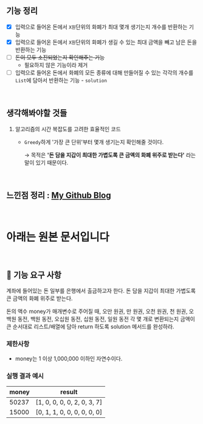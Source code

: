## 기능 정리

- [x] 입력으로 들어온 돈에서 `X원`단위의 화폐가 최대 몇개 생기는지 개수를 반환하는 기능
- [x] 입력으로 들어온 돈에서 `X원`단위의 화폐가 생길 수 있는 최대 금액을 빼고 남은 돈을 반환하는 기능
- [ ] ~~돈이 모두 소진되었는지 확인해주는 기능~~
  - 필요하지 않은 기능이라 제거
- [ ] 입력으로 들어온 돈에서 화폐의 모든 종류에 대해 만들어질 수 있는 각각의 개수를 `List`에 담아서 반환하는 기능 - `solution`

<br>

## 생각해봐야할 것들

1. 알고리즘의 시간 복잡도를 고려한 효율적인 코드

   - `Greedy`하게 '가장 큰 단위'부터 몇개 생기는지 확인해줄 것이다.

     → 목적은 **'돈 담을 지갑이 최대한 가볍도록 큰 금액의 화폐 위주로 받는다'** 라는 말이 있기 때문이다.

<br>

## 느낀점 정리 : [My Github Blog](https://xi-jjun.github.io/2022-10-26/wootecoBackendFirstWeek)

<br>

# 아래는 원본 문서입니다

<br>

## 🚀 기능 요구 사항

계좌에 들어있는 돈 일부를 은행에서 출금하고자 한다. 돈 담을 지갑이 최대한 가볍도록 큰 금액의 화폐 위주로 받는다.

돈의 액수 money가 매개변수로 주어질 때, 오만 원권, 만 원권, 오천 원권, 천 원권, 오백원 동전, 백원 동전, 오십원 동전, 십원 동전, 일원 동전 각 몇 개로 변환되는지 금액이 큰 순서대로 리스트/배열에 담아 return 하도록 solution 메서드를 완성하라.

### 제한사항

- money는 1 이상 1,000,000 이하인 자연수이다.

### 실행 결과 예시

| money | result |
| --- | --- |
| 50237	| [1, 0, 0, 0, 0, 2, 0, 3, 7] |
| 15000	| [0, 1, 1, 0, 0, 0, 0, 0, 0] |